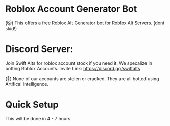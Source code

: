 # Roblox Account Generator Bot

(🐱) This offers a free Roblox Alt Generator bot for Roblox Alt Servers. (dont skid!)

# Discord Server:

Join Swift Alts for roblox account stock if you need it. We specalize in botting Roblox Accounts.
Invite Link: https://discord.gg/swiftalts

(📜) None of our accounts are stolen or cracked. They are all botted using Artifical Intelligence.

# Quick Setup

This will be done in 4 - 7 hours.
